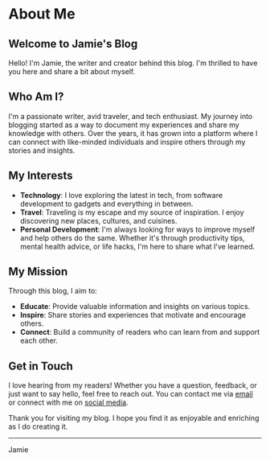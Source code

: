 # About Me

## Welcome to Jamie's Blog

Hello! I'm Jamie, the writer and creator behind this blog. I'm thrilled to have you here and share a bit about myself.

## Who Am I?

I'm a passionate writer, avid traveler, and tech enthusiast. My journey into blogging started as a way to document my experiences and share my knowledge with others. Over the years, it has grown into a platform where I can connect with like-minded individuals and inspire others through my stories and insights.

## My Interests

- **Technology**: I love exploring the latest in tech, from software development to gadgets and everything in between.
- **Travel**: Traveling is my escape and my source of inspiration. I enjoy discovering new places, cultures, and cuisines.
- **Personal Development**: I'm always looking for ways to improve myself and help others do the same. Whether it's through productivity tips, mental health advice, or life hacks, I'm here to share what I've learned.

## My Mission

Through this blog, I aim to:

- **Educate**: Provide valuable information and insights on various topics.
- **Inspire**: Share stories and experiences that motivate and encourage others.
- **Connect**: Build a community of readers who can learn from and support each other.

## Get in Touch

I love hearing from my readers! Whether you have a question, feedback, or just want to say hello, feel free to reach out. You can contact me via [email](mailto:jamie@example.com) or connect with me on [social media](#).

Thank you for visiting my blog. I hope you find it as enjoyable and enriching as I do creating it.

---

Jamie
